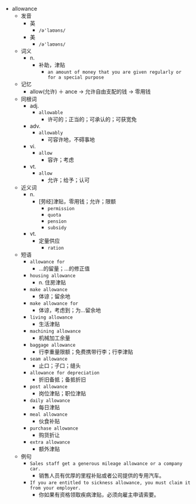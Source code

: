 - allowance
  - 发音
    - 英
      - `/ə'laʊəns/`
    - 美
      - `/ə'laʊəns/`
  - 词义
    - n.
      - 补助，津贴
        - `an amount of money that you are given regularly or for a special purpose`
  - 记忆
    - allow(允许) ＋ ance → 允许自由支配的钱 → 零用钱
  - 同根词
    - adj.
      - `allowable`
        - 许可的；正当的；可承认的；可获宽免
    - adv.
      - `allowably`
        - 可容许地，不碍事地
    - vi.
      - `allow`
        - 容许；考虑
    - vt.
      - `allow`
        - 允许；给予；认可
  - 近义词
    - n.
      - [劳经]津贴，零用钱；允许；限额
        - `permission`
        - `quota`
        - `pension`
        - `subsidy`
    - vt.
      - 定量供应
        - `ration`
  - 短语
    - `allowance for`
      - …的留量；…的修正值 
    - `housing allowance`
      - n. 住房津贴 
    - `make allowance`
      - 体谅；留余地 
    - `make allowance for`
      - 体谅，考虑到；为…留余地 
    - `living allowance`
      - 生活津贴 
    - `machining allowance`
      - 机械加工余量 
    - `baggage allowance`
      - 行李重量限额；免费携带行李；行李津贴 
    - `seam allowance`
      - 止口；子口；缝头 
    - `allowance for depreciation`
      - 折旧备抵；备抵折旧 
    - `post allowance`
      - 岗位津贴；职位津贴 
    - `daily allowance`
      - 每日津贴 
    - `meal allowance`
      - 伙食补贴 
    - `purchase allowance`
      - 购货折让 
    - `extra allowance`
      - 额外津贴 
  - 例句
    - `Sales staff get a generous mileage allowance or a company car.`
      - 销售人员有优厚的里程补贴或者公司提供的专用汽车。
    - `If you are entitled to sickness allowance, you must claim it from your employer.`
      - 你如果有资格领取疾病津贴，必须向雇主申请索要。

